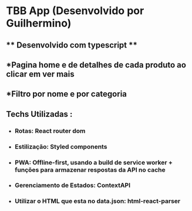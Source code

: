 # TBB App (Desenvolvido por Guilhermino)

## ** Desenvolvido com typescript **

## \*Pagina home e de detalhes de cada produto ao clicar em ver mais

## \*Filtro por nome e por categoria

## Techs Utilizadas :

- ### Rotas: React router dom
- ### Estilização: Styled components
- ### PWA: Offline-first, usando a build de service worker + funções para armazenar respostas da API no cache
- ### Gerenciamento de Estados: ContextAPI
- ### Utilizar o HTML que esta no data.json: html-react-parser

